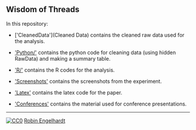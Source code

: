 ## Wisdom of Threads

In this repository:

- ['CleanedData'](Cleaned Data) contains the cleaned raw data used for the analysis.

- ['Python/'](Python) contains the python code for cleaning data (using hidden RawData) and making a summary table.

- ['R/'](R) contains the R codes for the analysis.

- ['Screenshots'](Screenshots) contains the screenshots from the experiment.

- ['Latex'](Latex) contains the latex code for the paper.

- ['Conferences'](Conferences) contains the material used for conference presentations.

---

[![CC0](https://i.creativecommons.org/p/zero/1.0/88x31.png)](https://creativecommons.org/publicdomain/zero/1.0/)
[Robin Engelhardt](https://github.com/gavstrik)

